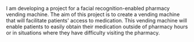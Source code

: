 I am developing a project for a facial recognition-enabled pharmacy vending machine. The aim of this project is to create a vending machine that will facilitate patients' access to medication. This vending machine will enable patients to easily obtain their medication outside of pharmacy hours or in situations where they have difficulty visiting the pharmacy.
